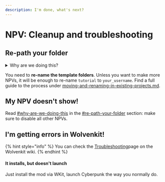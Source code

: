 ```yaml
---
description: I'm done, what's next?
---
```


# NPV: Cleanup and troubleshooting

## Re-path your folder

<details>

<summary>Why are we doing this?</summary>

When **packing** a mod, Wolvenkit generates an .archive file with the files in your project's `source` folder. The problem here is that each file can only be **modified once**.&#x20;

Assume both you and your friend make an NPV. They made Alice, you are making Bob. And because your friend was lazy, they didn't complete this step. And since their project is called `Alice_NPV.archive`,  none of your changes will even show!

That's why you'll have to re-path your folder. If you don't, you will ruin someone's day.

</details>

You need to **re-name the template folders**. Unless you want to make more NPVs, it will be enough to re-name `tutorial` to `your_username`. Find a full guide to the process under [moving-and-renaming-in-existing-projects.md](../../everything-else/moving-and-renaming-in-existing-projects.md "mention").

## My NPV doesn't show!

Read [#why-are-we-doing-this](npv-cleanup-and-troubleshooting.md#why-are-we-doing-this "mention") in the [#re-path-your-folder](npv-cleanup-and-troubleshooting.md#re-path-your-folder "mention") section: make sure to disable all other NPVs.

## I'm getting errors in Wolvenkit!

{% hint style="info" %}
You can check the [Troubleshooting](http://127.0.0.1:5000/s/-MP\_ozZVx2gRZUPXkd4r/getting-started/troubleshooting "mention")page on the Wolvenkit wiki.
{% endhint %}

#### It installs, but doesn't launch

Just install the mod via WKit, launch Cyberpunk the way you normally do.

